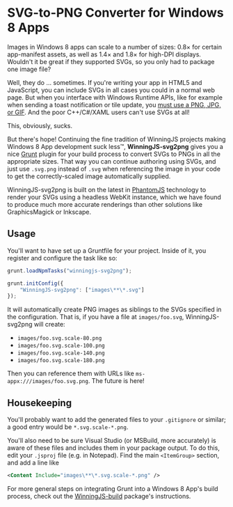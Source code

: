 # SVG-to-PNG Converter for Windows 8 Apps

Images in Windows 8 apps can scale to a number of sizes: 0.8× for certain app-manifest assets, as well as 1.4× and 1.8×
for high-DPI displays. Wouldn't it be great if they supported SVGs, so you only had to package one image file?

Well, they do … sometimes. If you're writing your app in HTML5 and JavaScript, you can include SVGs in all cases you
could in a normal web page. But when you interface with Windows Runtime APIs, like for example when sending a toast
notification or tile update, you [must use a PNG, JPG, or GIF][tile-and-toast-image-sizes]. And the poor C++/C#/XAML
users can't use SVGs at all!

This, obviously, sucks.

But there's hope! Continuing the fine tradition of WinningJS projects making Windows 8 App development suck less™,
**WinningJS-svg2png** gives you a nice [Grunt][] plugin for your build process to convert SVGs to PNGs in all the
appropriate sizes. That way you can continue authoring using SVGs, and just use `.svg.png` instead of `.svg` when
referencing the image in your code to get the correctly-scaled image automatically supplied.

WinningJS-svg2png is built on the latest in [PhantomJS][] technology to render your SVGs using a headless WebKit
instance, which we have found to produce much more accurate renderings than other solutions like GraphicsMagick or
Inkscape.

## Usage

You'll want to have set up a Gruntfile for your project. Inside of it, you register and configure the task like so:

```js
grunt.loadNpmTasks("winningjs-svg2png");

grunt.initConfig({
    "WinningJS-svg2png": ["images\**\*.svg"]
});
```

It will automatically create PNG images as siblings to the SVGs specified in the configuration. That is, if you have
a file at `images/foo.svg`, WinningJS-svg2png will create:

* `images/foo.svg.scale-80.png`
* `images/foo.svg.scale-100.png`
* `images/foo.svg.scale-140.png`
* `images/foo.svg.scale-180.png`

Then you can reference them with URLs like `ms-appx:///images/foo.svg.png`. The future is here!

## Housekeeping

You'll probably want to add the generated files to your `.gitignore` or similar; a good entry would be
`*.svg.scale-*.png`.

You'll also need to be sure Visual Studio (or MSBuild, more accurately) is aware of these files and includes them in
your package output. To do this, edit your `.jsproj` file (e.g. in Notepad). Find the main `<ItemGroup>` section, and
add a line like

```xml
<Content Include="images\**\*.svg.scale-*.png" />
```

For more general steps on integrating Grunt into a Windows 8 App's build process, check out the [WinningJS-build][]
package's instructions.


[tile-and-toast-image-sizes]: http://msdn.microsoft.com/en-us/library/windows/apps/hh781198.aspx
[Grunt]: http://gruntjs.com/
[PhantomJS]: http://phantomjs.org/
[WinningJS-build]: https://github.com/NobleJS/WinningJS-build#how-to-use-with-visual-studio
